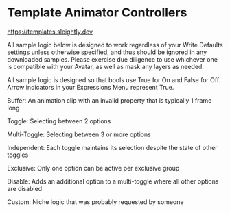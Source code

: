 # Template Animator Controllers
https://templates.sleightly.dev

All sample logic below is designed to work regardless of your Write Defaults settings unless otherwise specified, and thus should be ignored in any downloaded samples. Please exercise due diligence to use whichever one is compatible with your Avatar, as well as mask any layers as needed.

All sample logic is designed so that bools use True for On and False for Off. Arrow indicators in your Expressions Menu represent True.

Buffer: An animation clip with an invalid property that is typically 1 frame long

Toggle: Selecting between 2 options

Multi-Toggle: Selecting between 3 or more options

Independent: Each toggle maintains its selection despite the state of other toggles

Exclusive: Only one option can be active per exclusive group

Disable: Adds an additional option to a multi-toggle where all other options are disabled

Custom: Niche logic that was probably requested by someone
